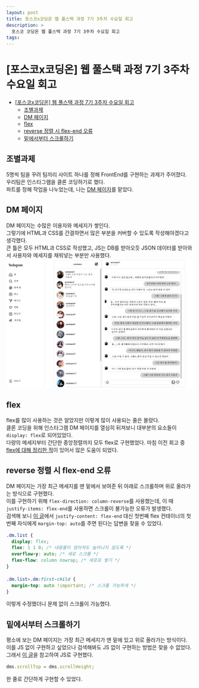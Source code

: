 ```yaml
---
layout: post
title: 포스코x코딩온 웹 풀스택 과정 7기 3주차 수요일 회고
description: >
  포스코 코딩온 웹 풀스택 과정 7기 3주차 수요일 회고
tags: 
---
```

# [포스코x코딩온] 웹 풀스택 과정 7기 3주차 수요일 회고

- [\[포스코x코딩온\] 웹 풀스택 과정 7기 3주차 수요일 회고](#포스코x코딩온-웹-풀스택-과정-7기-3주차-수요일-회고)
  - [조별과제](#조별과제)
  - [DM 페이지](#dm-페이지)
  - [flex](#flex)
  - [reverse 정렬 시 flex-end 오류](#reverse-정렬-시-flex-end-오류)
  - [밑에서부터 스크롤하기](#밑에서부터-스크롤하기)

## 조별과제

5명씩 팀을 꾸려 팀끼리 사이트 하나를 정해 FrontEnd를 구현하는 과제가 주어졌다.  
우리팀은 인스타그램을 클론 코딩하기로 했다.  
파트를 정해 작업을 나누었는데, 나는 [DM 페이지](https://lovely-stroopwafel-17c7b3.netlify.app/direct_final.html)를 맡았다.  


## DM 페이지

DM 페이지는 수많은 이용자와 메세지가 쌓인다.  
그렇기에 HTML과 CSS를 간결하면서 많은 부분을 커버할 수 있도록 작성해야겠다고 생각했다.  
큰 틀은 모두 HTML과 CSS로 작성했고, JS는 DB를 받아오듯 JSON 데이터를 받아와서 사용자와 메세지를 채워넣는 부분만 사용했다.
![DM 페이지 스크린샷](../../assets/img/Screenshot%202023-05-18%20at%2013-48-58%20받은%20메시지%20함%20•%20Direct.png)

## flex

flex를 많이 사용하는 것은 알았지만 이렇게 많이 사용되는 줄은 몰랐다.  
클론 코딩을 위해 인스타그램 DM 페이지를 열심히 뒤져보니 대부분의 요소들이 `display: flex`로 되어있었다.  
다량의 메세지부터 간단한 중앙정렬까지 모두 flex로 구현했었다.
마침 이전 회고 중 [flex에 대해 정리한 적](./2023-04-27-%5B%ED%8F%AC%EC%8A%A4%EC%BD%94x%EC%BD%94%EB%94%A9%EC%98%A8%5D%20%EC%9B%B9%20%ED%92%80%EC%8A%A4%ED%83%9D%20%EA%B3%BC%EC%A0%95%207%EA%B8%B0%201%EC%A3%BC%EC%B0%A8%20%EB%AA%A9%EC%9A%94%EC%9D%BC%20%ED%9A%8C%EA%B3%A0)이 있어서 많은 도움이 되었다.

## reverse 정렬 시 flex-end 오류

DM 페이지는 가장 최근 메세지를 맨 밑에서 보여준 뒤 아래로 스크롤하며 위로 올라가는 방식으로 구현했다.  
이를 구현하기 위해 `flex-direction: column-reverse`를 사용했는데, 이 때 `justify-items: flex-end`를 사용하면 스크롤이 불가능한 오류가 발생했다.  
검색해 보니 [이 글](https://stackoverflow.com/questions/36130760/use-justify-content-flex-end-and-to-have-vertical-scrollbar)에서 `justify-content: flex-end` 대신 첫번째 flex 컨테이너의 첫번째 자식에게 `margin-top: auto`를 주면 된다는 답변을 찾을 수 있었다.  
```css
.dm.list {
  display: flex;
  flex: 1 1 0; /* 내용물이 많아져도 늘어나지 않도록 */
  overflow-y: auto; /* 세로 스크롤 */
  flex-flow: column nowrap; /* 세로로 쌓기 */
}

.dm.list>.dm:first-child {
  margin-top: auto !important; /* 스크롤 가능하게 */
}
```
이렇게 수정했더니 문제 없이 스크롤이 가능했다.  

## 밑에서부터 스크롤하기

평소에 보는 DM 페이지는 가장 최근 메세지가 맨 밑에 있고 위로 올라가는 방식이다.  
이를 JS 없이 구현하고 싶었으나 검색해봐도 JS 없이 구현하는 방법은 찾을 수 없었다.  
그래서 [이 글](https://stackoverflow.com/questions/40903462/how-to-keep-a-scrollbar-always-bottom)을 참고하여 JS로 구현했다.  
```js
dms.scrollTop = dms.scrollHeight;
```
한 줄로 간단하게 구현할 수 있었다.  

